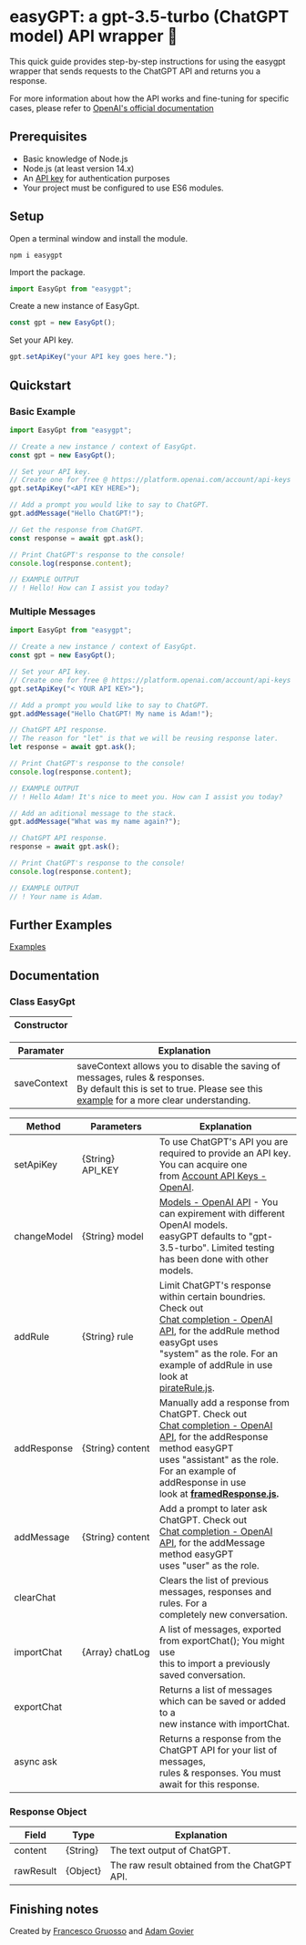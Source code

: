 # easyGPT: a gpt-3.5-turbo (ChatGPT model) API wrapper 🤖

This quick guide provides step-by-step instructions for using the easygpt wrapper that sends requests to the ChatGPT API and returns you a response.

For more information about how the API works and fine-tuning for specific cases, please refer to [OpenAI&#39;s official documentation](https://platform.openai.com/docs/introduction)

## Prerequisites

- Basic knowledge of Node.js
- Node.js (at least version 14.x)
- An [API key](https://platform.openai.com/account/api-keys) for authentication purposes
- Your project must be configured to use ES6 modules.

## Setup

Open a terminal window and install the module.

```
npm i easygpt
```

Import the package.

```javascript
import EasyGpt from "easygpt";
```

Create a new instance of EasyGpt.

```javascript
const gpt = new EasyGpt();
```

Set your API key.

```javascript
gpt.setApiKey("your API key goes here.");
```

## Quickstart

### Basic Example

```javascript
import EasyGpt from "easygpt";

// Create a new instance / context of EasyGpt.
const gpt = new EasyGpt();

// Set your API key.
// Create one for free @ https://platform.openai.com/account/api-keys
gpt.setApiKey("<API KEY HERE>");

// Add a prompt you would like to say to ChatGPT.
gpt.addMessage("Hello ChatGPT!");

// Get the response from ChatGPT.
const response = await gpt.ask();

// Print ChatGPT's response to the console!
console.log(response.content);

// EXAMPLE OUTPUT
// ! Hello! How can I assist you today?
```

### Multiple Messages

```javascript
import EasyGpt from "easygpt";

// Create a new instance / context of EasyGpt.
const gpt = new EasyGpt();

// Set your API key.
// Create one for free @ https://platform.openai.com/account/api-keys
gpt.setApiKey("< YOUR API KEY>");

// Add a prompt you would like to say to ChatGPT.
gpt.addMessage("Hello ChatGPT! My name is Adam!");

// ChatGPT API response.
// The reason for "let" is that we will be reusing response later.
let response = await gpt.ask();

// Print ChatGPT's response to the console!
console.log(response.content);

// EXAMPLE OUTPUT
// ! Hello Adam! It's nice to meet you. How can I assist you today?

// Add an aditional message to the stack.
gpt.addMessage("What was my name again?");

// ChatGPT API response.
response = await gpt.ask();

// Print ChatGPT's response to the console!
console.log(response.content);

// EXAMPLE OUTPUT
// ! Your name is Adam.

```

## Further Examples

[Examples](https://github.com/FrancescoCoding/easyGPT/tree/main/npm_module/examples)

## Documentation

### Class EasyGpt

| Constructor |
| ----------- |

| Paramater   | Explanation                                                                                                                                                                                                                                                      |
| ----------- | ---------------------------------------------------------------------------------------------------------------------------------------------------------------------------------------------------------------------------------------------------------------- |
| saveContext | saveContext allows you to disable the saving of messages, rules & responses.<br />By default this is set to true. Please see this [example](https://github.com/FrancescoCoding/easyGPT/blob/main/npm_module/examples/noContext.js) for a more clear understanding. |

| Method      | Parameters        | Explanation                                                                                                                                                                                                                                                                                                                                                                                   |
| ----------- | ----------------- | --------------------------------------------------------------------------------------------------------------------------------------------------------------------------------------------------------------------------------------------------------------------------------------------------------------------------------------------------------------------------------------------- |
| setApiKey   | {String} API_KEY  | To use ChatGPT's API you are required to provide an API key.<br />You can acquire one from [Account API Keys - OpenAI](https://platform.openai.com/account/api-keys).                                                                                                                                                                                                                           |
| changeModel | {String} model    | [Models - OpenAI API](https://platform.openai.com/docs/models/gpt-3) - You can expirement with different OpenAI models.<br />easyGPT defaults to "gpt-3.5-turbo". Limited testing has been done with other models.                                                                                                                                                                              |
| addRule     | {String} rule     | Limit ChatGPT's response within certain boundries. Check out<br />[Chat completion - OpenAI API](https://platform.openai.com/docs/guides/chat/introduction), for the addRule method easyGpt uses <br />"system" as the role. For an example of addRule in use look at<br />[pirateRule.js](https://github.com/FrancescoCoding/easyGPT/blob/main/npm_module/examples/pirateRule.js).                |
| addResponse | {String} content | Manually add a response from ChatGPT. Check out<br />[Chat completion - OpenAI API](https://platform.openai.com/docs/guides/chat/introduction), for the addResponse method easyGPT<br />uses "assistant" as the role. For an example of addResponse in use<br />look at **[framedResponse.js](https://github.com/FrancescoCoding/easyGPT/blob/main/npm_module/examples/framedResponse.js).** |
| addMessage  | {String} content  | Add a prompt to later ask ChatGPT. Check out<br />[Chat completion - OpenAI API](https://platform.openai.com/docs/guides/chat/introduction), for the addMessage method easyGPT<br />uses "user" as the role.                                                                                                                                                                                     |
| clearChat   |                   | Clears the list of previous messages, responses and rules. For a<br />completely new conversation.                                                                                                                                                                                                                                                                                            |
| importChat  | {Array} chatLog  | A list of messages, exported from exportChat(); You might use<br />this to import a previously saved conversation.                                                                                                                                                                                                                                                                            |
| exportChat  |                   | Returns a list of messages which can be saved or added to a<br />new instance with importChat.                                                                                                                                                                                                                                                                                                |
| async ask   |                   | Returns a response from the ChatGPT API for your list of messages,<br />rules & responses. You must await for this response.                                                                                                                                                                                                                                                                  |

### Response Object

| Field     | Type     | Explanation                                   |
| --------- | -------- | --------------------------------------------- |
| content   | {String} | The text output of ChatGPT.                   |
| rawResult | {Object} | The raw result obtained from the ChatGPT API. |

## Finishing notes

Created by [Francesco Gruosso](https://github.com/FrancescoCoding) and [Adam Govier](https://github.com/AdamGovier)
